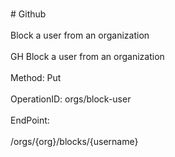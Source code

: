 <br>#     Github</br>
<br>Block a user from an organization</br>
<br>GH Block a user from an organization</br>
<br>Method: Put</br>
<br>OperationID: orgs/block-user</br>
<br>EndPoint:</br>
<br>/orgs/{org}/blocks/{username}</br>

